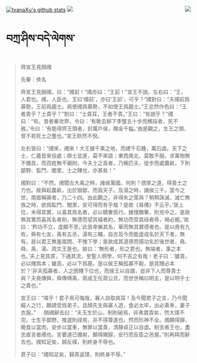 [![IvanaXu's github stats](https://github-readme-stats.vercel.app/api?username=IvanaXu&show_icons=true&theme=vue-dark)](https://github.com/anuraghazra/github-readme-stats)
<img align="right" src="https://github-readme-stats.vercel.app/api/top-langs/?username=IvanaXu&langs_count=7&theme=graywhite" />
<img src="https://github-readme-stats.vercel.app/api/wakatime?username=IvanaXu&layout=compact&langs_count=6&theme=vue-dark&&custom_title=Programming Times(Jul 29 2021-)" />
# བཀྲ་ཤིས་བདེ་ལེགས་
> 齊宣王見顏斶
> 
> 先秦：佚名 
> 
> 齊宣王見顏斶，曰：“斶前！”斶亦曰：“王前！”宣王不說。左右曰：“王，人君也。斶，人臣也。王曰‘斶前’，亦曰‘王前’，可乎？”斶對曰：“夫斶前爲慕勢，王前爲趨士。與使斶爲慕勢，不如使王爲趨士。”王忿然作色曰：“王者貴乎？士貴乎？”對曰：“士貴耳，王者不貴。”王曰：“有說乎？”斶曰：“有。昔者秦攻齊，令曰：‘有敢去柳下季壟五十步而樵採者，死不赦。’令曰：‘有能得齊王頭者，封萬戶侯，賜金千鎰。’由是觀之，生王之頭，曾不若死士之壟也。”宣王默然不悅。
> 
> 左右皆曰：“斶來，斶來！大王據千乘之地，而建千石鍾，萬石虡。天下之士，仁義皆來役處；辯士並進，莫不來語；東西南北，莫敢不服。求萬物無不備具，而百姓無不親附。今夫士之高者，乃稱匹夫，徒步而處農畝，下則鄙野、監門、閭里，士之賤也，亦甚矣！”
> 
> 斶對曰：“不然。斶聞古大禹之時，諸侯萬國。何則？德厚之道，得貴士之力也。故舜起農畝，出於嶽鄙，而爲天子。及湯之時，諸侯三千。當今之世，南面稱寡者，乃二十四。由此觀之，非得失之策與？稍稍誅滅，滅亡無族之時，欲爲監門、閭里，安可得而有乎哉？是故《易傳》不云乎。’居上位，未得其實，以喜其爲名者，必以驕奢爲行。據慢驕奢，則兇中之。是故無其實而喜其名者削，無德而望其福者約，無功而受其祿者辱，禍必握。’故曰：‘矜功不立，虛願不至。’此皆幸樂其名，華而無其實德者也。是以堯有九佐，舜有七友，禹有五丞，湯有三輔，自古及今而能虛成名於天下者，無有。是以君王無羞亟問，不愧下學；是故成其道德而揚功名於後世者，堯、舜、禹、湯、周文王是也。故曰：‘無形者，形之君也。無端者，事之本也。’夫上見其原，下通其流，至聖人明學，何不吉之有哉！老子曰：‘雖貴，必以賤爲本；雖高，必以下爲基。是以侯王稱孤寡不穀，是其賤必本於？’非夫孤寡者，人之困賤下位也，而侯王以自謂，豈非下人而尊貴士與？夫堯傳舜，舜傳傅禹，周成王任周公旦，而世世稱曰明主，是以明乎士之貴也。”
> 
> 宣王曰：“嗟乎！君子焉可侮哉，寡人自取病耳！及今聞君子之言，乃今聞細人之行，願請受爲弟子。且顏先生與寡人遊，食必太牢，出必乘車，妻子衣服。” 　 顏斶辭去曰：“夫玉生於山，制則破焉，非弗寶貴矣，然大璞不完。士生乎鄙野，推選則祿焉，非不得尊遂也，然而形神不全。斶願得歸，晚食以當肉，安步以當車，無罪以當貴，清靜貞正以自虞。制言者王也，盡忠直言者斶也。言要道已備矣，願得賜歸，安行而反臣之邑屋。”則再拜而辭去也。斶知足矣，歸反樸，則終身不辱也。
> 
> 君子曰：“斶知足矣，歸真返璞，則終身不辱。”
>